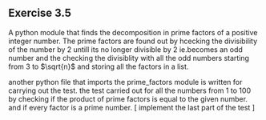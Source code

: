 ## Exercise 3.5
A python module that finds the decomposition in prime factors of a positive integer number. 
The prime factors are found out by hcecking the divisibility of the number by 2 untill its no longer divisible by 2 ie.becomes an odd number and the checking the divisiblity with all the odd numbers starting from 3 to $\sqrt{n}$ and storing all the factors in a list. 

another python file that imports the prime_factors module is written for carrying out the test. the test carried out for all the numbers from 1 to 100 by  checking if the product of prime factors is equal to the given number. and if every factor is a prime number. [ implement the last part of the test ]
